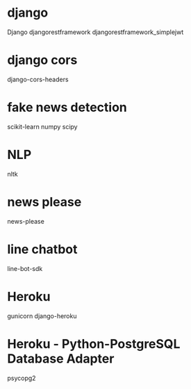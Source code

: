 # django
Django
djangorestframework
djangorestframework_simplejwt

# django cors
django-cors-headers

# fake news detection
scikit-learn
numpy
scipy

# NLP
nltk

# news please
news-please

# line chatbot
line-bot-sdk

# Heroku
gunicorn
django-heroku

# Heroku - Python-PostgreSQL Database Adapter
psycopg2